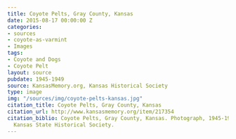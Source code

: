 ```yaml
---
title: Coyote Pelts, Gray County, Kansas
date: 2015-08-17 00:00:00 Z
categories:
- sources
- coyote-as-varmint
- Images
tags:
- Coyote and Dogs
- Coyote Pelt
layout: source
pubdate: 1945-1949
source: KansasMemory.org, Kansas Historical Society
type: image
img: "/sources/img/coyote-pelts-kansas.jpg"
citation_title: Coyote Pelts, Gray County, Kansas
citation_url: http://www.kansasmemory.org/item/217354
citation_biblio: Coyote Pelts, Gray County, Kansas. Photograph, 1945-1949. Kansasmemory.org.
  Kansas State Historical Society.
---
```


